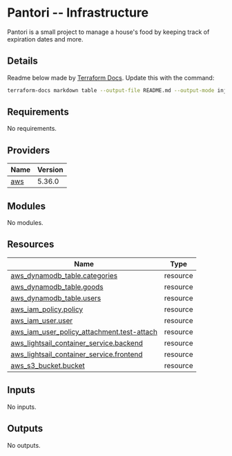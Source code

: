 # Pantori -- Infrastructure
Pantori is a small project to manage a house's food by keeping track of expiration dates and more.

## Details

Readme below made by [Terraform Docs](https://github.com/terraform-docs/terraform-docs). Update this with the command:
```bash
terraform-docs markdown table --output-file README.md --output-mode inject .
```

<!-- BEGIN_TF_DOCS -->
## Requirements

No requirements.

## Providers

| Name | Version |
|------|---------|
| <a name="provider_aws"></a> [aws](#provider\_aws) | 5.36.0 |

## Modules

No modules.

## Resources

| Name | Type |
|------|------|
| [aws_dynamodb_table.categories](https://registry.terraform.io/providers/hashicorp/aws/latest/docs/resources/dynamodb_table) | resource |
| [aws_dynamodb_table.goods](https://registry.terraform.io/providers/hashicorp/aws/latest/docs/resources/dynamodb_table) | resource |
| [aws_dynamodb_table.users](https://registry.terraform.io/providers/hashicorp/aws/latest/docs/resources/dynamodb_table) | resource |
| [aws_iam_policy.policy](https://registry.terraform.io/providers/hashicorp/aws/latest/docs/resources/iam_policy) | resource |
| [aws_iam_user.user](https://registry.terraform.io/providers/hashicorp/aws/latest/docs/resources/iam_user) | resource |
| [aws_iam_user_policy_attachment.test-attach](https://registry.terraform.io/providers/hashicorp/aws/latest/docs/resources/iam_user_policy_attachment) | resource |
| [aws_lightsail_container_service.backend](https://registry.terraform.io/providers/hashicorp/aws/latest/docs/resources/lightsail_container_service) | resource |
| [aws_lightsail_container_service.frontend](https://registry.terraform.io/providers/hashicorp/aws/latest/docs/resources/lightsail_container_service) | resource |
| [aws_s3_bucket.bucket](https://registry.terraform.io/providers/hashicorp/aws/latest/docs/resources/s3_bucket) | resource |

## Inputs

No inputs.

## Outputs

No outputs.
<!-- END_TF_DOCS -->